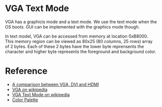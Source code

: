 # VGA Text Mode
VGA has a graphicis mode and a text mode. We use the text mode when the OS boots. GUI can be implemented with the graphics mode though.

In text model, VGA can be accessed from memory at location 0xB8000. This memory region can be viewed as 80x25 (80 columns, 25 rows) array of 2 bytes. Each of these 2 bytes have the lower byte reprensents the character and higher byte represents the foreground and background color.

# Reference
- [A comparison between VGA, DVI and HDMI](https://monopricesupport.kayako.com/article/124-what-is-the-difference-between-dvi-hdmi-and-vga)
- [VGA on wikipedia](https://en.wikipedia.org/wiki/Video_Graphics_Array)
- [VGA Text Mode on wikipedia](https://en.wikipedia.org/wiki/VGA_text_mode)
- [Color Palette](https://en.wikipedia.org/wiki/List_of_8-bit_computer_hardware_graphics#4-bit_RGBI_palettes)
